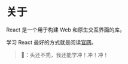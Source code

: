 # 关于

React 是一个用于构建 Web 和原生交互界面的库。

学习 React 最好的方式就是阅读[官网](https://react.docschina.org/)。

> 👴：头还不秃，我还能学冲！冲！冲！
